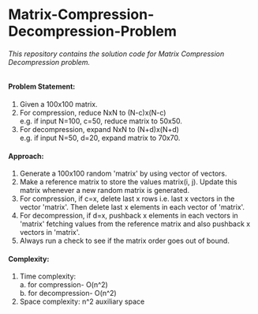# Matrix-Compression-Decompression-Problem

###### This repository contains the solution code for Matrix Compression Decompression problem.

#### Problem Statement:
1. Given a 100x100 matrix.
2. For compression, reduce NxN to (N-c)x(N-c)\
		e.g. if input N=100, c=50, reduce matrix to 50x50.
3. For decompression, expand NxN to (N+d)x(N+d)\
    e.g. if input N=50, d=20, expand matrix to 70x70.
    
#### Approach:
1. Generate a 100x100 random 'matrix' by using vector of vectors.
2. Make a reference matrix to store the values matrix(i, j). Update this matrix whenever a new random matrix is generated.
3. For compression, if c=x, delete last x rows i.e. last x vectors in the vector 'matrix'. Then delete last x elements in each vector of 'matrix'.
4. For decompression, if d=x, pushback x elements in each vectors in 'matrix' fetching values from the reference matrix and also pushback x vectors in 'matrix'.
5. Always run a check to see if the matrix order goes out of bound.

#### Complexity:
1. Time complexity:\
    a. for compression- O(n^2)\
    b. for decompression- O(n^2)
2. Space complexity: n^2 auxiliary space
